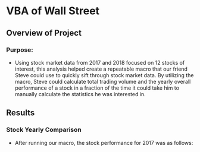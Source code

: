 # VBA of Wall Street

## Overview of Project

### Purpose:
- Using stock market data from 2017 and 2018 focused on 12 stocks of interest, this analysis helped create a repeatable macro that our friend Steve could use to quickly sift through stock market data. By utilizing the macro, Steve could calculate total trading volume and the yearly overall performance of a stock in a fraction of the time it could take him to manually calculate the statistics he was interested in.

## Results

### Stock Yearly Comparison

- After running our macro, the stock performance for 2017 was as follows:

